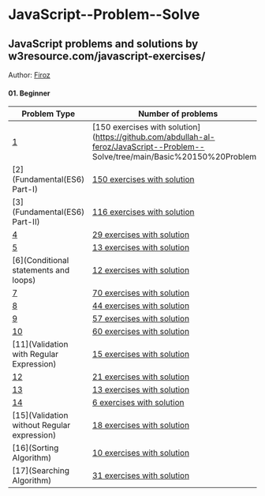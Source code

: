 # JavaScript--Problem--Solve
## JavaScript problems and solutions by w3resource.com/javascript-exercises/

Author: [Firoz](https://github.com/abdullah-al-feroz)

#### 01. Beginner

| Problem Type                                                          | Number of problems                                           |
| --------------------------------------------------------------------- | -------------------------------------------------------------- |
| [1](Basic)                                  | [150 exercises with solution](https://github.com/abdullah-al-feroz/JavaScript--Problem--      Solve/tree/main/Basic%20150%20Problems)|
| [2](Fundamental(ES6) Part-I)                | [150 exercises with solution](https://github.com/abdullah-al-feroz/JavaScript--Problem--Solve/tree/main/Basic%20150%20Problems)|
| [3](Fundamental(ES6) Part-II)               | [116 exercises with solution](https://github.com/abdullah-al-feroz/JavaScript--Problem--Solve/tree/main/Basic%20150%20Problems)|
| [4](Functions)		              | [29 exercises with solution ](https://github.com/abdullah-al-feroz/JavaScript--Problem--Solve/tree/main/Basic%20150%20Problems)|
| [5](Recursion)                              | [13 exercises with solution ](https://github.com/abdullah-al-feroz/JavaScript--Problem--Solve/tree/main/Basic%20150%20Problems)|
| [6](Conditional statements and loops)       | [12 exercises with solution ](https://github.com/abdullah-al-feroz/JavaScript--Problem--Solve/tree/main/Basic%20150%20Problems)|
| [7](Math)                                   | [70 exercises with solution](https://github.com/abdullah-al-feroz/JavaScript--Problem--Solve/tree/main/Basic%20150%20Problems) |
| [8](Array)                                  | [44 exercises with solution](https://github.com/abdullah-al-feroz/JavaScript--Problem--Solve/tree/main/Basic%20150%20Problems) |
| [9](Datetime)                               | [57 exercises with solution](https://github.com/abdullah-al-feroz/JavaScript--Problem--Solve/tree/main/Basic%20150%20Problems) |
| [10](String/Text)                           | [60 exercises with solution](https://github.com/abdullah-al-feroz/JavaScript--Problem--Solve/tree/main/Basic%20150%20Problems) |
| [11](Validation with Regular Expression)    | [15 exercises with solution](https://github.com/abdullah-al-feroz/JavaScript--Problem--Solve/tree/main/Basic%20150%20Problems) |
| [12](DOM)                                   | [21 exercises with solution](https://github.com/abdullah-al-feroz/JavaScript--Problem--Solve/tree/main/Basic%20150%20Problems) |
| [13](Drawing)                               | [13 exercises with solution](https://github.com/abdullah-al-feroz/JavaScript--Problem--Solve/tree/main/Basic%20150%20Problems) |
| [14](Object)                                | [6 exercises with solution](https://github.com/abdullah-al-feroz/JavaScript--Problem--Solve/tree/main/Basic%20150%20Problems)  |
| [15](Validation without Regular expression) | [18 exercises with solution](https://github.com/abdullah-al-feroz/JavaScript--Problem--Solve/tree/main/Basic%20150%20Problems) |
| [16](Sorting Algorithm)                     | [10 exercises with solution](https://github.com/abdullah-al-feroz/JavaScript--Problem--Solve/tree/main/Basic%20150%20Problems) |
| [17](Searching Algorithm)                   | [31 exercises with solution](https://github.com/abdullah-al-feroz/JavaScript--Problem--Solve/tree/main/Basic%20150%20Problems) |

